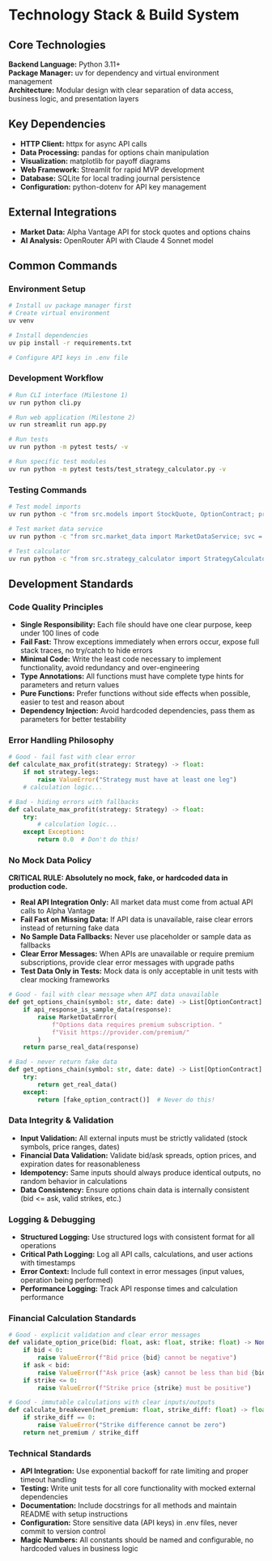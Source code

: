 # Technology Stack & Build System

## Core Technologies

**Backend Language:** Python 3.11+  
**Package Manager:** uv for dependency and virtual environment management  
**Architecture:** Modular design with clear separation of data access, business logic, and presentation layers

## Key Dependencies

- **HTTP Client:** httpx for async API calls
- **Data Processing:** pandas for options chain manipulation  
- **Visualization:** matplotlib for payoff diagrams
- **Web Framework:** Streamlit for rapid MVP development
- **Database:** SQLite for local trading journal persistence
- **Configuration:** python-dotenv for API key management

## External Integrations

- **Market Data:** Alpha Vantage API for stock quotes and options chains
- **AI Analysis:** OpenRouter API with Claude 4 Sonnet model

## Common Commands

### Environment Setup
```bash
# Install uv package manager first
# Create virtual environment
uv venv

# Install dependencies  
uv pip install -r requirements.txt

# Configure API keys in .env file
```

### Development Workflow
```bash
# Run CLI interface (Milestone 1)
uv run python cli.py

# Run web application (Milestone 2)  
uv run streamlit run app.py

# Run tests
uv run python -m pytest tests/ -v

# Run specific test modules
uv run python -m pytest tests/test_strategy_calculator.py -v
```

### Testing Commands
```bash
# Test model imports
uv run python -c "from src.models import StockQuote, OptionContract; print('Models imported successfully')"

# Test market data service
uv run python -c "from src.market_data import MarketDataService; svc = MarketDataService(); print(svc.get_stock_quote('NVDA'))"

# Test calculator
uv run python -c "from src.strategy_calculator import StrategyCalculator; calc = StrategyCalculator(); print('Calculator ready')"
```

## Development Standards

### Code Quality Principles
- **Single Responsibility:** Each file should have one clear purpose, keep under 100 lines of code
- **Fail Fast:** Throw exceptions immediately when errors occur, expose full stack traces, no try/catch to hide errors
- **Minimal Code:** Write the least code necessary to implement functionality, avoid redundancy and over-engineering
- **Type Annotations:** All functions must have complete type hints for parameters and return values
- **Pure Functions:** Prefer functions without side effects when possible, easier to test and reason about
- **Dependency Injection:** Avoid hardcoded dependencies, pass them as parameters for better testability

### Error Handling Philosophy
```python
# Good - fail fast with clear error
def calculate_max_profit(strategy: Strategy) -> float:
    if not strategy.legs:
        raise ValueError("Strategy must have at least one leg")
    # calculation logic...

# Bad - hiding errors with fallbacks
def calculate_max_profit(strategy: Strategy) -> float:
    try:
        # calculation logic...
    except Exception:
        return 0.0  # Don't do this!
```

### No Mock Data Policy
**CRITICAL RULE: Absolutely no mock, fake, or hardcoded data in production code.**

- **Real API Integration Only:** All market data must come from actual API calls to Alpha Vantage
- **Fail Fast on Missing Data:** If API data is unavailable, raise clear errors instead of returning fake data
- **No Sample Data Fallbacks:** Never use placeholder or sample data as fallbacks
- **Clear Error Messages:** When APIs are unavailable or require premium subscriptions, provide clear error messages with upgrade paths
- **Test Data Only in Tests:** Mock data is only acceptable in unit tests with clear mocking frameworks

```python
# Good - fail with clear message when API data unavailable
def get_options_chain(symbol: str, date: date) -> List[OptionContract]:
    if api_response_is_sample_data(response):
        raise MarketDataError(
            f"Options data requires premium subscription. "
            f"Visit https://provider.com/premium/"
        )
    return parse_real_data(response)

# Bad - never return fake data
def get_options_chain(symbol: str, date: date) -> List[OptionContract]:
    try:
        return get_real_data()
    except:
        return [fake_option_contract()]  # Never do this!
```

### Data Integrity & Validation
- **Input Validation:** All external inputs must be strictly validated (stock symbols, price ranges, dates)
- **Financial Data Validation:** Validate bid/ask spreads, option prices, and expiration dates for reasonableness
- **Idempotency:** Same inputs should always produce identical outputs, no random behavior in calculations
- **Data Consistency:** Ensure options chain data is internally consistent (bid <= ask, valid strikes, etc.)

### Logging & Debugging
- **Structured Logging:** Use structured logs with consistent format for all operations
- **Critical Path Logging:** Log all API calls, calculations, and user actions with timestamps
- **Error Context:** Include full context in error messages (input values, operation being performed)
- **Performance Logging:** Track API response times and calculation performance

### Financial Calculation Standards
```python
# Good - explicit validation and clear error messages
def validate_option_price(bid: float, ask: float, strike: float) -> None:
    if bid < 0:
        raise ValueError(f"Bid price {bid} cannot be negative")
    if ask < bid:
        raise ValueError(f"Ask price {ask} cannot be less than bid {bid}")
    if strike <= 0:
        raise ValueError(f"Strike price {strike} must be positive")

# Good - immutable calculations with clear inputs/outputs
def calculate_breakeven(net_premium: float, strike_diff: float) -> float:
    if strike_diff == 0:
        raise ValueError("Strike difference cannot be zero")
    return net_premium / strike_diff
```

### Technical Standards
- **API Integration:** Use exponential backoff for rate limiting and proper timeout handling
- **Testing:** Write unit tests for all core functionality with mocked external dependencies
- **Documentation:** Include docstrings for all methods and maintain README with setup instructions
- **Configuration:** Store sensitive data (API keys) in .env files, never commit to version control
- **Magic Numbers:** All constants should be named and configurable, no hardcoded values in business logic